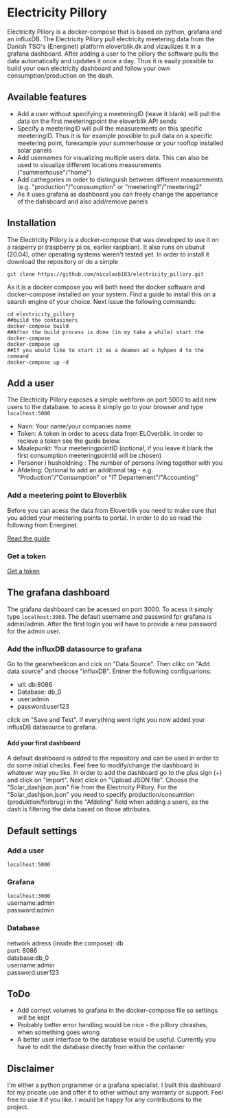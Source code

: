 
# Electricity Pillory
Electricity Pillory is a docker-compose that is based on python, grafana and an influxDB. The Electricity Pillory pull electricity meetering data from the Danish TSO's (Energinet) platform eloverblik.dk and vizaulizes it in a grafana dashboard. After adding a user to the pillory the software pulls the data automatically and updates it once a day. Thus it is easily possible to build your own electricity dashboard and follow your own consumption/production on the dash. 

## Available features
- Add a user without specifying a meeteringID (leave it blank) will pull the data on the first meeteringpoint the eloverblik API sends
- Specify a meeteringID will pull the measurements on this specific meeteringID. Thus it is for example possible to pull data on a specific meetering point, forexample your summerhouse or your rooftop installed solar panels
- Add usernames for visualizing multiple users data. This can also be used to visualize different locations measurements ("summerhouse"/"home")
- Add cathegories in order to distinguish between different measurements (e.g. "production"/"conssumption" or "meetering1"/"meetering2"
- As it uses grafana as dashboard you can freely change the apperiance of the dahsboard and also add/remove panels
## Installation
The Electricity Pillory is a docker-compose that was developed to use it on a rasperry pi (raspberry pi os, earlier raspbian). It also runs on ubunut (20.04), other operating systems weren't tested yet. 
In order to install it download the repository or do a simple 
```
git clone https://github.com/nicolasb183/electricity_pillory.git
```

As it is a docker compose you will both need the docker software and docker-compose installed on your system. Find a guide to install this on a search engine of your choice. 
Next issue the following commands:
```##cd into the electricity pillory folder
cd electricity_pillory
##build the contasiners
docker-compose build
##After the build process is done (in my take a while) start the docker-compose
docker-compose up
##If you would like to start it as a deamon ad a hyhpen d to the command
docker-compose up -d
```
## Add a user
The Electricity Pillory exposes a simple webform on port 5000 to add new users to the database. to acess it simply go to your browser and type  
```localhost:5000```
- Navn: Your name/your companies name
- Token: A token in order to acess data from ELOverblik. In order to recieve a token see the guide below. 
- Maalepunkt: Your meeteringpointID (optional, if you leave it blank the first consumption meeteringpointId will be chosen)
- Personer i husholdning : The number of persons living together with you
- Afdeling: Optional to add an additional tag - e.g. "Production"/"Consumption" or "IT Departement"/"Accounting"

### Add a meetering point to Eloverblik
Before you can acess the data from Eloverblik you need to make sure that you added your meetering points to portal. In order to do so read the following from Energinet. 

[Read the guide](https://energinet.dk/-/media/1C8ECDF4A59C4568A5C05798E4D2B5BD.pdf)
### Get a token

[Get a token](https://energinet.dk/-/media/89C11ABC00C84D4CA8B3B96819169A44.pdf)
## The grafana dashboard
The grafana dashboard can be acessed on port 3000. To acess it simply type ```localhost:3000```. The default username and password fpr grafana is admin/admin. After the first login you will have to provide a new password for the admin user. 
### Add the influxDB datasource to grafana
Go to the gearwheelicon and cick on "Data Source". Then clikc on "Add data source" and choose "influxDB". Entner the following configuarions:
- url: db:8086
- Database: db_0
- user:admin
- password:user123

click on "Save and Test". If everything went right you now added your influxDB datasource to grafana. 
#### Add your first dashboard
A default dashboard is added to the repository and can be used in order to do some initial checks. Feel free to modify/change the dashboard in whatever way you like. In order to add the dashboard go to the plus sign (+) and click on "import". Next click on "Upload JSON file". Choose the "Solar_dashjson.json" file from the Electricity Pillory. For the "Solar_dashjson.json" you need to specify production/consumtion (produktion/forbrug) in the "Afdeling" field when adding a users, as the dash is filtering the data based on those attributes. 
## Default settings
### Add a user
```localhost:5000```
### Grafana
```localhost:3000```  
username:admin  
password:admin  
### Database
network adress (inside the compose): db  
port: 8086  
database:db_0  
username:admin  
password:user123 
## ToDo
- Add correct volumes to grafana in the docker-compose file so settings will be kept
- Probably better error handling would be nice - the pillory chrashes, when something goes wrong
- A better user interface to the database would be useful. Currently you have to edit the database directly from within the container
## Disclaimer
I'm either a python prgrammer or a grafana specialist. I built this dashboard for my pricate use and offer it to other without any warranty or support. Feel free to use it if you like. I would be happy for any contributions to the project. 


